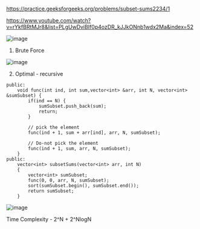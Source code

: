https://practice.geeksforgeeks.org/problems/subset-sums2234/1

https://www.youtube.com/watch?v=rYkfBRtMJr8&list=PLgUwDviBIf0p4ozDR_kJJkONnb1wdx2Ma&index=52


![image](https://user-images.githubusercontent.com/53824950/142919950-fd2fe99f-e1e4-44fb-93ab-2ae8ecaf0360.png)

1. Brute Force

![image](https://user-images.githubusercontent.com/53824950/142920225-10212032-ff88-4634-9d21-8ee3cf5ba757.png)


2. Optimal - recursive

```
public: 
    void func(int ind, int sum,vector<int> &arr, int N, vector<int> &sumSubset) {
        if(ind == N) {
            sumSubset.push_back(sum); 
            return; 
        }
        
        // pick the element 
        func(ind + 1, sum + arr[ind], arr, N, sumSubset); 
        
        // Do-not pick the element
        func(ind + 1, sum, arr, N, sumSubset);
    }
public:
    vector<int> subsetSums(vector<int> arr, int N)
    {
        vector<int> sumSubset; 
        func(0, 0, arr, N, sumSubset);
        sort(sumSubset.begin(), sumSubset.end());
        return sumSubset;
    }
```
    
![image](https://user-images.githubusercontent.com/53824950/142920931-ac0cb2fe-002a-45d0-95c2-33f08cab361c.png)


Time Complexity - 2^N + 2^NlogN
